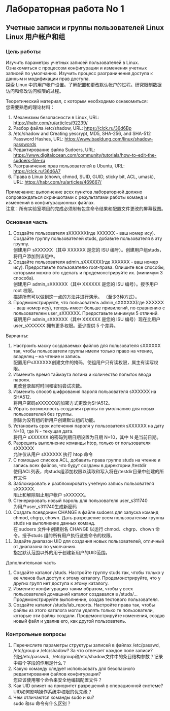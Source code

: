 # Лабораторная работа No 1

## Учетные записи и группы пользователей Linux <br> Linux 用户帐户和组

### Цель работы:

Изучить параметры учетных записей пользователей в Linux. Ознакомиться с процессом конфигурации и изменения учетных записей по умолчанию. Изучить процесс разграничения доступа к данным и модификации прав доступа.  
探索 Linux 中的用户帐户设置。了解配置和更改默认帐户的过程。研究限制数据访问和修改访问权限的过程。

Теоретический материал, с которым необходимо ознакомиться:  
您需要熟悉的理论材料：

1) Механизмы безопасности в Linux, URL: https://habr.com/ru/articles/92239/
2) Разбор файла /etc/shadow, URL: https://clck.ru/36d6Bp
3) /etc/shadow and Creating yescrypt, MD5, SHA-256, and SHA-512 Password
Hashes, URL: https://www.baeldung.com/linux/shadow-passwords
4) Редактирование файла Sudoers, URL:
https://www.digitalocean.com/community/tutorials/how-to-edit-the-sudoers-file-ru
5) Разграничение прав пользователей в Ubuntu, URL: https://clck.ru/36d6A7
6) Права в Linux (chown, chmod, SUID, GUID, sticky bit, ACL, umask), URL:
https://habr.com/ru/articles/469667/

Примечание: выполнение всех пунктов лабораторной должно сопровождаться скриншотами с результатами работы команд и изменений в конфигурационных файлах.  
注意：所有实验室项目的完成必须附有包含命令结果和配置文件更改的屏幕截图。

### Основная часть

1) Создайте пользователя sXXXXXX(где XXXXXX - ваш номер ису). Создайте группу пользователей studs, добавьте пользователя в эту группу.  
   创建用户 sXXXXXX（其中 XXXXXX 是您的 ISU 编号）。创建用户组studs，将用户添加到该组中。
2) Создайте пользователя admin_sXXXXXX(где XXXXXX - ваш номер ису). Предоставьте пользователю root-права. Опишите все способы, которыми можно это сделать и продемонстрируйте их. (минимум 3 способа).  
   创建用户 admin_sXXXXXX（其中 XXXXXX 是您的 ISU 编号）。授予用户 root 权限。  
   描述所有可以做到这一点的方法并进行演示。 （至少3种方式）。
3) Продемонстрируйте, что пользователь admin_sXXXXXX(где XXXXXX - ваш номер ису), теперь имеет больше привилегий, по сравнению с пользователем user_sXXXXXX. Предоставьте минимум 5 отличий.  
   证明用户 admin_sXXXXXX（其中 XXXXXX 是您的 ISU 编号）现在比用户 user_sXXXXXX 拥有更多权限。至少提供 5 个差异。

Варианты:

1) Настроить маску создаваемых файлов для пользователя sXXXXXX так, чтобы пользователи группы имели только право на чтение, владелец – на чтение и запись.  
   配置用户sXXXXXX创建文件的掩码，使组用户只有读权限，属主有读写权限。
2) Изменить время таймаута логина и количество попыток ввода пароля.  
   更改登录超时时间和密码尝试次数。
3) Изменить способ шифрования пароля пользователя sXXXXXX на SHA512.  
   将用户密码sXXXXXX的加密方式更改为SHA512。
4) Убрать возможность создания группы по умолчанию для новых пользователей без группы.  
   删除为没有组的新用户创建默认组的功能。
5) Установить срок истечения пароля у пользователя sXXXXXX на дату N+10, где N - текущая дата.  
   将用户 sXXXXXX 的密码到期日期设置为日期 N+10，其中 N 是当前日期。
6) Разрешить выполнение команды htop, только от пользователя sXXXXXX  
   允许仅从用户 sXXXXXX 执行 htop 命令
7) С помощью списков АСL, добавить права группе studs на чтение и запись всех файлов, что будут созданы в директории /testdir  
   使用ACL列表，向studs组添加权限以读取和写入将在/testdir目录中创建的所有文件
8) Заблокировать и разблокировать учетную запись пользователя sXXXXXX.  
   阻止和解除阻止用户帐户 sXXXXXX。
9)  Сгенерировать новый пароль для пользователя user_s311740  
    为用户user_s311740生成新密码
10) Создать псевдоним CHANGE в файле sudoers для запуска команд chmod, chgrp, chown. Дать разрешение всем пользователям группы studs на выполнение данных команд.  
    在 sudoers 文件中创建别名 CHANGE 以运行 chmod、chgrp、chown 命令。授予studs 组的所有用户执行这些命令的权限。
11) Задайте диапазон UID для создания новых пользователей, отличный от диапазона по умолчанию.  
    指定默认范围以外的用于创建新用户的UID范围。

Дополнительная часть

1) Создайте каталог /studs. Настройте группу studs так, чтобы только у ее членов был доступ к этому каталогу. Продемонстрируйте, что у других групп нет доступа к этому каталогу.
2) Измените конфигурацию таким образом, чтобы у всех пользователей домашний каталог создавался в /studs/... Продемонстрируйте выполнение, создав тестового пользователя.
3) Создайте каталог /studs/lab_reports. Настройте права так, чтобы файлы из этого каталога могли удалять только те пользователи, которые эти файлы создали. Продемонстрируйте изменения, создав новый файл и удалив его, как другой пользователь.

### Контрольные вопросы

1. Перечислите параметры структуры записей в файлах /etc/passwd, /etc/group и /etc/shadow? За что отвечает каждое поле записи?  
   列出/etc/passwd、/etc/group和/etc/shadow文件中的条目结构参数？记录中每个字段的作用是什么？
2. Какую команду следует использовать для безопасного редактирования файлов конфигурации?  
   您应该使用哪个命令来安全地编辑配置文件？
3. Как UID влияет на приоритет разрешений в операционной системе?  
   UID如何影响操作系统中权限的优先级？
4. Чем отличаются команды sudo и su?  
   sudo 和su 命令有什么区别？